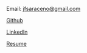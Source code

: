 Email: jfsaraceno@gmail.com

[Github](https://github.com/OneGneissGuy)

[LinkedIn](https://www.linkedin.com/in/john-franco-saraceno-7a780751)

[Resume](https://drive.google.com/file/d/0B2L5vO5VPcM2TkliZ1QydFJXSVU/view?usp=drivesdk)

